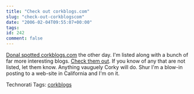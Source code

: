 ```yaml
---
title: "Check out corkblogs.com"
slug: "check-out-corkblogscom"
date: "2006-02-04T09:55:07+00:00"
tags:
id: 242
comment: false
---
```


[Donal spotted corkblogs.com](http://donal.wordpress.com/2006/02/02/corkblogscom/) the other day. I'm listed along with a bunch of far more interesting blogs. [Check them out](http://corkblogs.com/). If you know of any that are not listed, let them know. Anything vauguely Corky will do. Shur I'm a blow-in posting to a web-site in California and I'm on it.

Technorati Tags: [corkblogs](http://technorati.com/tag/corkblogs)
